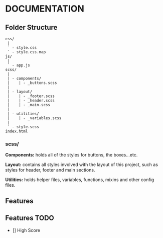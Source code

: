 # DOCUMENTATION

## Folder Structure
```
css/
 |
 ` - style.css
 ` - style.css.map
js/
 | 
 ` - app.js
scss/
 |
 | - components/
 |    | - _buttons.scss
 |
 | - layout/
 |    | - _footer.scss
 |    | - _header.scss
 |    | - _main.scss
 |
 | - utilities/
 |    | - _variables.scss
 |
 ` - style.scss
index.html
```
### scss/

**Components:** holds all of the styles for buttons, the boxes...etc.

**Layout:** contains all styles involved with the layout of this project, such as styles for header, footer and main sections.

**Utilities:** holds helper files, variables, functions, mixins and other config files.

## Features

## Features TODO

- [] High Score


